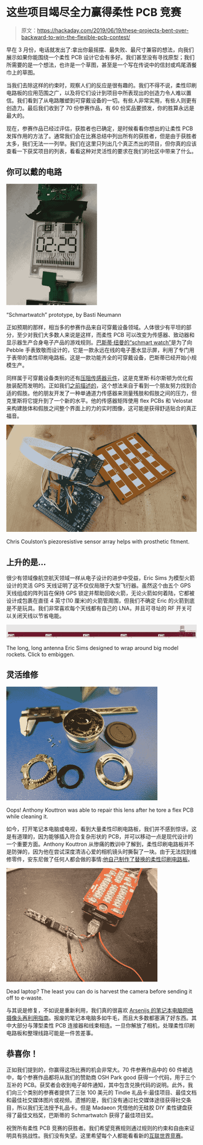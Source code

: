 # 这些项目竭尽全力赢得柔性 PCB 竞赛

> 原文：<https://hackaday.com/2019/06/19/these-projects-bent-over-backward-to-win-the-flexible-pcb-contest/>

早在 3 月份，电话就发出了:拿出你最摇摆、最失败、最尺寸兼容的想法，向我们展示如果你能围绕一个柔性 PCB 设计它会有多好。我们甚至没有寻找原型；我们所需要的是一个想法，也许是一个草图，甚至是一个写在传说中的信封或鸡尾酒餐巾上的草图。

当我们去除这样的约束时，观察人们的反应是很有趣的。我们不得不说，柔性印刷电路板的应用范围之广，以及将它们设计到项目中所表现出的创造力令人难以置信。我们看到了从电路雕塑到可穿戴设备的一切。有些人非常实用，有些人则更有创造力。最后我们收到了 70 份参赛作品，有 60 份奖品要颁发，你的胜算永远是最大的。

现在，参赛作品已经过评估，获胜者也已确定，是时候看看你想出的让柔性 PCB 发挥作用的方法了。通常我们会在比赛总结中列出所有的获胜者，但是由于获胜者太多，我们无法一一列举。我们在这里只列出几个真正杰出的项目，但你真的应该查看一下获奖项目的列表，看看这种对灵活性的要求在我们的社区中带来了什么。

## 你可以戴的电路

[![](img/5ad8f261c84322f80714c9218c119bf0.png)](https://hackaday.com/wp-content/uploads/2019/06/schmartwatch.jpg)

“Schmartwatch” prototype, by Basti Neumann

正如预期的那样，相当多的参赛作品来自可穿戴设备领域。人体很少有平坦的部分，至少对我们大多数人来说是这样，而柔性 PCB 可以改变为传感器、致动器和显示器生产合身电子产品的游戏规则。[巴斯蒂·纽曼的“schmart watch”](https://hackaday.io/project/161901-schmartwatch#menu-description)是为了向 Pebble 手表致敬而设计的，它是一款永远在线的电子墨水显示屏，利用了专门用于表带的柔性印刷电路板。这是一款功能齐全的可穿戴设备，巴斯蒂已经开始小规模生产。

同样属于可穿戴设备类别的还有[压阻传感器元件](https://hackaday.io/project/164352-piezoresistive-sensor-matrix)，这是克里斯·科尔斯顿为优化假肢装配而发明的。正如我们[之前描述的](https://hackaday.com/2019/04/09/flex-pcbs-make-force-mapping-pressure-sensor-for-amputee/)，这个想法来自于看到一个朋友努力找到合适的假肢。他的朋友开发了一种单通道力传感器来测量残肢和假肢之间的压力，但克里斯将它提升到了一个新的水平。他的传感器矩阵使用 flex PCBs 和 Velostat 来构建肢体和假肢之间整个界面上的力的实时图像，这可能是获得舒适贴合的真正福音。

[![](img/91cd83940a2bb52471ff92fe775b4ca4.png)](https://hackaday.com/wp-content/uploads/2019/06/prosthetic-sensor.jpg)

Chris Coulston’s piezoresistive sensor array helps with prosthetic fitment.

## 上升的是…

很少有领域像航空航天领域一样从电子设计的进步中受益，Eric Sims 为模型火箭设计的灵活 GPS 天线证明了这不仅仅局限于大型飞行器。虽然这个由五个 GPS 天线组成的阵列旨在保持 GPS 锁定并帮助回收火箭，无论火箭如何着陆，它都被设计成包裹在直径 4 英寸(10 厘米)的火箭管周围，但我们不确定 Eric 的火箭到底是不是玩具。我们非常喜欢每个天线都有自己的 LNA，并且可寻址的 RF 开关可以关闭天线以节省电能。

[![](img/50525051c08126483ab2fac6583b98f9.png)](https://hackaday.com/wp-content/uploads/2019/06/flex-gps-antenna.jpg)

The long, long antenna Eric Sims designed to wrap around big model rockets. Click to embiggen.

## 灵活维修

[![](img/9492c1eea995e7e8978daa3dbf762c2c.png)](https://hackaday.com/wp-content/uploads/2019/06/lens-repair-flex-pcb.jpg)

Oops! Anthony Kouttron was able to repair this lens after he tore a flex PCB while cleaning it.

如今，打开笔记本电脑或电视，看到大量柔性印刷电路板，我们并不感到惊讶。这是有道理的，因为能够插入符合复杂形状的 PCB，并可以移动一点是现代设计的一个重要方面。Anthony Kouttron 从惨痛的教训中了解到，柔性印刷电路板并不是防弹的，因为他在尝试深度清洁心爱的相机镜头时撕裂了一块。由于无法找到维修零件，安东尼做了任何人都会做的事情:[他自己制作了替换的柔性印刷电路板](https://hackaday.io/project/165825-olympus-12mm-f20-lens-mount-repair)。

[![](img/cb877050251b93fec2a652d72bea7d29.png)](https://hackaday.com/wp-content/uploads/2019/06/flex-laptop.jpg)

Dead laptop? The least you can do is harvest the camera before sending it off to e-waste.

与其说是修复，不如说是重新利用，我们真的很喜欢 [Arsenijs 的笔记本电脑网络摄像头再利用指南](https://hackaday.io/project/110436-laptop-webcam-reuse-made-simple)。报废的笔记本电脑多如牛毛，而且大多数都塞满了好东西。其中大部分与薄型柔性 PCB 连接器和线束相连。一旦你解放了相机，处理柔性印刷电路板和整理线路可能是一件苦差事。

## 恭喜你！

正如我们提到的，你赢得这场比赛的机会非常大。70 件参赛作品中的 60 件被选中，每个参赛作品都将从我们的赞助商 OSH Park good 获得一个代码，用于三个互补的 PCB。获奖者会收到电子邮件通知，其中包含兑换代码的说明。此外，我们向三个类别的参赛者提供了三张 100 美元的 Tindie 礼品卡:最佳项目、最佳文档和最佳社交媒体图片或视频。遗憾的是，我们没有通过社交媒体途径获得社交条目，所以我们无法授予礼品卡。但是 Madaeon 凭借他的无硅胶 DIY 柔性键盘获得了最佳文档奖，巴斯蒂的 Schmartwatch 获得了最佳项目奖。

祝贺所有柔性 PCB 竞赛的获胜者。我们希望竞赛规则通过规则的约束和自由来证明具有挑战性。我们没有失望。这里希望每个人都能看看新的[互联世界竞赛](https://wp.me/paBn4l-1wj3)。